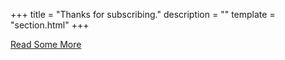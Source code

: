 +++
title = "Thanks for subscribing."
description = ""
template = "section.html"
+++

<section class="has-text-centered">
  <div class="container">
    <div class="columns">
      <div class="column is-8 is-offset-2">
        <a href="/daily-tips" class="button is-large is-primary mt-6">Read Some More</a>
      </div>
    </div>
  </div>
</section>
